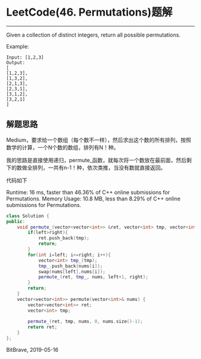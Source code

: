 # LeetCode(46. Permutations)题解
------
Given a collection of distinct integers, return all possible permutations.

Example:

    Input: [1,2,3]
    Output:
    [
    [1,2,3],
    [1,3,2],
    [2,1,3],
    [2,3,1],
    [3,1,2],
    [3,2,1]
    ]

## 解题思路
Medium，要求给一个数组（每个数不一样），然后求出这个数的所有排列，按照数学的计算，一个N个数的数组，排列有N！种。

我的思路是直接使用递归，permute_函数，就每次将一个数放在最前面，然后剩下的数做全排列，一共有n-1！种，依次类推，当没有数就直接返回。

代码如下

Runtime: 16 ms, faster than 46.36% of C++ online submissions for Permutations.
Memory Usage: 10.8 MB, less than 8.29% of C++ online submissions for Permutations.

```c++
class Solution {
public:
    void permute_(vector<vector<int>> &ret, vector<int> tmp, vector<int> nums, int left, int right){
        if(left>right){
            ret.push_back(tmp);
            return;
        }
        for(int i=left; i<=right; i++){
            vector<int> tmp_(tmp);
            tmp_.push_back(nums[i]);
            swap(nums[left],nums[i]);
            permute_(ret, tmp_, nums, left+1, right);
        }
        return;
    }
    vector<vector<int>> permute(vector<int>& nums) {
        vector<vector<int>> ret;
        vector<int> tmp;
        
        permute_(ret, tmp, nums, 0, nums.size()-1);
        return ret;
    }
};
```

BitBrave, 2019-05-16